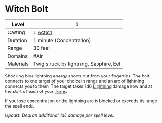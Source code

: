# Witch Bolt

| Level     | 1                                                  |
| --------- | -------------------------------------------------- |
| Casting   | 1 [Action](../../../../Game%20Procedures/Action.md) |
| Duration  | 1 minute (Concentration)                           |
| Range     | 30 feet                                            |
| Domains   | #Air                                               |
| Materials | Twig struck by lightning, Sapphire, Eel            |

Shocking blue lightning energy shoots out from your fingertips. The bolt connects to one target of your choice in range and an arc of lightning connects you to them. The target takes 1d6 [Lightning](../../../../Damage%20Types/Lightning.md) damage now and at the start of each of your [Turns](../../../../Game%20Procedures/Turn.md). 

If you lose concentration or the lightning arc is blocked or exceeds its range the spell ends.

*Upcast: Deal an additional 1d6 damage per spell level.*